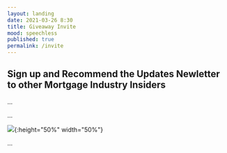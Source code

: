 ```yaml
---
layout: landing
date: 2021-03-26 8:30
title: Giveaway Invite
mood: speechless
published: true
permalink: /invite
---
```





## Sign up and Recommend the Updates Newletter to other Mortgage Industry Insiders

<div data-vl-widget="inviteeForm"></div>


...
<!--more-->


...


![  ](/assets/images/screenshots/.png){:height="50%" width="50%"}

...


<script>!function(){var a=window.VL=window.VL||{};return a.instances=a.instances||{},a.invoked?void(window.console&&console.error&&console.error("VL snippet loaded twice.")):(a.invoked=!0,void(a.load=function(b,c,d){var e={};e.publicToken=b,e.config=c||{};var f=document.createElement("script");f.type="text/javascript",f.id="vrlps-js",f.defer=!0,f.src="https://app.viral-loops.com/client/vl/vl.min.js";var g=document.getElementsByTagName("script")[0];return g.parentNode.insertBefore(f,g),f.onload=function(){a.setup(e),a.instances[b]=e},e.identify=e.identify||function(a,b){e.afterLoad={identify:{userData:a,cb:b}}},e.pendingEvents=[],e.track=e.track||function(a,b){e.pendingEvents.push({event:a,cb:b})},e.pendingHooks=[],e.addHook=e.addHook||function(a,b){e.pendingHooks.push({name:a,cb:b})},e.$=e.$||function(a){e.pendingHooks.push({name:"ready",cb:a})},e}))}();var campaign=VL.load("XBmA6SE8CH8DdTQw5qXAaDNPe8A",{autoLoadWidgets:!0});</script>

